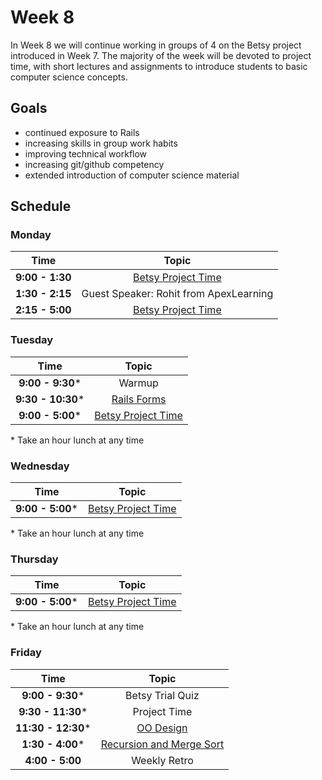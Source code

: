 # Week 8

In Week 8 we will continue working in groups of 4 on the Betsy project introduced in Week 7. The majority of the week will be devoted to project time, with short lectures and assignments to introduce students to basic computer science concepts.

## Goals

+ continued exposure to Rails
+ increasing skills in group work habits
+ improving technical workflow
+ increasing git/github competency
+ extended introduction of computer science material

## Schedule
### Monday

| Time              | Topic                                    |
|:-----------------:|:----------------------------------------:|
| **9:00 - 1:30**  | [Betsy Project Time](../week07/resources/betsy.md) |
| **1:30 - 2:15**  | Guest Speaker: Rohit from ApexLearning |
| **2:15 - 5:00**  | [Betsy Project Time](../week07/resources/betsy.md) |


### Tuesday

| Time              | Topic                                     |
|:-----------------:|:-----------------------------------------:|
| **9:00 - 9:30*** | Warmup  |
| **9:30 - 10:30*** | [Rails Forms](tuesday/rails-forms.md)  |
| **9:00 - 5:00*** | [Betsy Project Time](../week07/resources/betsy.md)  |

\* Take an hour lunch at any time


### Wednesday

| Time            | Topic                                    |
|:---------------:|:----------------------------------------:|
| **9:00 - 5:00*** | [Betsy Project Time](../week07/resources/betsy.md)  |


\* Take an hour lunch at any time

### Thursday

| Time              | Topic                                                  |
|:-----------------:|:------------------------------------------------------:|
| **9:00 - 5:00*** | [Betsy Project Time](../week07/resources/betsy.md)  |


\* Take an hour lunch at any time

### Friday

| Time             | Topic                          |
|:----------------:|:------------------------------:|
| **9:00 - 9:30*** | Betsy Trial Quiz  |
| **9:30 - 11:30*** | Project Time  |
| **11:30 - 12:30*** | [OO Design](object-rules-of-thumb.md)  |
| **1:30 - 4:00*** | [Recursion and Merge Sort](merge-sort.md)  |
| **4:00 - 5:00**  | Weekly Retro                  |
